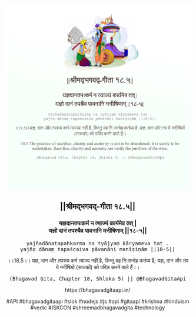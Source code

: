 <img src="../../asset/BG_18_5.png"/>
<center><h2>||श्रीमद्‍भगवद्‍-गीता १८.५||</h2>
<h3>यज्ञदानतपःकर्म न त्याज्यं कार्यमेव तत् |<br/>यज्ञो दानं तपश्चैव पावनानि मनीषिणाम् ||१८-५||</h3>
<pre>yajñadānatapaḥkarma na tyājyaṃ kāryameva tat .<br/>yajño dānaṃ tapaścaiva pāvanāni manīṣiṇām ||18-5||</pre>
<p>।।18.5।। यज्ञ, दान और तपरूप कर्म त्याज्य नहीं है, किन्तु वह नि:सन्देह कर्तव्य है; यज्ञ, दान और तप ये मनीषियों (साधकों) को पवित्र करने वाले हैं।।</p>
<pre>(Bhagavad Gita, Chapter 18, Shloka 5) || @BhagavadGitaApi</pre><p>https://bhagavadgitaapi.in/</p><p>#API #bhagavadgitaapi #slok #nodejs #js #api #gitaapi #krishna #hinduism #vedic #ISKCON #shreemadbhagavadgita #technology</p></center>